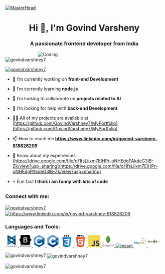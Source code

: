 [![MasterHead](https://media.licdn.com/dms/image/D563DAQFIJGy_J4EvYA/image-scale_191_1128/0/1666883668428?e=1675425600&v=beta&t=q5S0E-n5z-gDvzZPdOvK7oorksu-JESWk3DdbbvU2ss)](https://codegrills.in)
<h1 align="center">Hi 👋, I'm Govind Varsheny</h1>
<h3 align="center">A passionate frontend developer from India</h3>

<img align="right" alt="Coding" width="400" src="https://media.tenor.com/rePDfDWO3XoAAAAd/hacking.gif">

<p align="left"> <img src="https://komarev.com/ghpvc/?username=govindvarshney7&label=Profile%20views&color=0e75b6&style=flat" alt="govindvarshney7" /> </p>

<p align="left"> <a href="https://twitter.com/govindvarshney7" target="blank"><img src="https://img.shields.io/twitter/follow/govindvarshney7?logo=twitter&style=for-the-badge" alt="govindvarshney7" /></a> </p>

- 🔭 I’m currently working on **front-end Development**

- 🌱 I’m currently learning **node.js**

- 👯 I’m looking to collaborate on **projects related to AI**

- 🤝 I’m looking for help with **back-end Development**

- 👨‍💻 All of my projects are available at [https://github.com/GovindVarshney7/MyPortfolio](https://github.com/GovindVarshney7/MyPortfolio)

- 📫 How to reach me **https://www.linkedin.com/in/govind-varshney-818826209**

- 📄 Know about my experiences [https://drive.google.com/file/d/1fsLiixm7EIHPr-oNHEdgPAkdeG3lB-Zk/view?usp=sharing](https://drive.google.com/file/d/1fsLiixm7EIHPr-oNHEdgPAkdeG3lB-Zk/view?usp=sharing)

- ⚡ Fun fact **I think i am funny with lots of code**

<h3 align="left">Connect with me:</h3>
<p align="left">
<a href="https://twitter.com/govindvarshney7" target="blank"><img align="center" src="https://raw.githubusercontent.com/rahuldkjain/github-profile-readme-generator/master/src/images/icons/Social/twitter.svg" alt="govindvarshney7" height="30" width="40" /></a>
<a href="https://linkedin.com/in/https://www.linkedin.com/in/govind-varshney-818826209" target="blank"><img align="center" src="https://raw.githubusercontent.com/rahuldkjain/github-profile-readme-generator/master/src/images/icons/Social/linked-in-alt.svg" alt="https://www.linkedin.com/in/govind-varshney-818826209" height="30" width="40" /></a>
</p>

<h3 align="left">Languages and Tools:</h3>
<p align="left"> <a href="https://backbonejs.org" target="_blank" rel="noreferrer"> <img src="https://raw.githubusercontent.com/devicons/devicon/master/icons/backbonejs/backbonejs-original-wordmark.svg" alt="backbonejs" width="40" height="40"/> </a> <a href="https://getbootstrap.com" target="_blank" rel="noreferrer"> <img src="https://raw.githubusercontent.com/devicons/devicon/master/icons/bootstrap/bootstrap-plain-wordmark.svg" alt="bootstrap" width="40" height="40"/> </a> <a href="https://www.cprogramming.com/" target="_blank" rel="noreferrer"> <img src="https://raw.githubusercontent.com/devicons/devicon/master/icons/c/c-original.svg" alt="c" width="40" height="40"/> </a> <a href="https://www.w3schools.com/cpp/" target="_blank" rel="noreferrer"> <img src="https://raw.githubusercontent.com/devicons/devicon/master/icons/cplusplus/cplusplus-original.svg" alt="cplusplus" width="40" height="40"/> </a> <a href="https://www.w3schools.com/css/" target="_blank" rel="noreferrer"> <img src="https://raw.githubusercontent.com/devicons/devicon/master/icons/css3/css3-original-wordmark.svg" alt="css3" width="40" height="40"/> </a> <a href="https://www.w3.org/html/" target="_blank" rel="noreferrer"> <img src="https://raw.githubusercontent.com/devicons/devicon/master/icons/html5/html5-original-wordmark.svg" alt="html5" width="40" height="40"/> </a> <a href="https://developer.mozilla.org/en-US/docs/Web/JavaScript" target="_blank" rel="noreferrer"> <img src="https://raw.githubusercontent.com/devicons/devicon/master/icons/javascript/javascript-original.svg" alt="javascript" width="40" height="40"/> </a> <a href="https://www.mongodb.com/" target="_blank" rel="noreferrer"> <img src="https://raw.githubusercontent.com/devicons/devicon/master/icons/mongodb/mongodb-original-wordmark.svg" alt="mongodb" width="40" height="40"/> </a> <a href="https://www.microsoft.com/en-us/sql-server" target="_blank" rel="noreferrer"> <img src="https://www.svgrepo.com/show/303229/microsoft-sql-server-logo.svg" alt="mssql" width="40" height="40"/> </a> <a href="https://www.mysql.com/" target="_blank" rel="noreferrer"> <img src="https://raw.githubusercontent.com/devicons/devicon/master/icons/mysql/mysql-original-wordmark.svg" alt="mysql" width="40" height="40"/> </a> <a href="https://nodejs.org" target="_blank" rel="noreferrer"> <img src="https://raw.githubusercontent.com/devicons/devicon/master/icons/nodejs/nodejs-original-wordmark.svg" alt="nodejs" width="40" height="40"/> </a> </p>

<p><img align="left" src="https://github-readme-stats.vercel.app/api/top-langs?username=govindvarshney7&show_icons=true&locale=en&layout=compact" alt="govindvarshney7" /></p>

<p>&nbsp;<img align="center" src="https://github-readme-stats.vercel.app/api?username=govindvarshney7&show_icons=true&locale=en" alt="govindvarshney7" /></p>

<p><img align="center" src="https://github-readme-streak-stats.herokuapp.com/?user=govindvarshney7&" alt="govindvarshney7" /></p>
